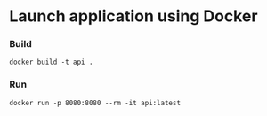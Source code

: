 # Launch application using Docker

### Build
<code>docker build -t api .</code>

### Run
<code>docker run -p 8080:8080 --rm -it api:latest</code>

